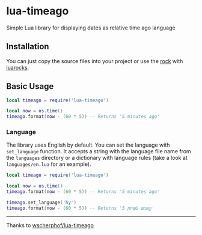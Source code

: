 # lua-timeago
Simple Lua library for displaying dates as relative time ago language 

## Installation
You can just copy the source files into your project or use the [rock](https://luarocks.org/modules/f-person/lua-timeago) with [luarocks](https://luarocks.org/).

## Basic Usage
```lua
local timeago = require('lua-timeago')

local now = os.time()
timeago.format(now - (60 * 5)) -- Returns '5 minutes ago'
```

### Language
The library uses English by default. You can set the language with `set_language`
function. It accepts a string with the language file name from the `languages`
directory or a dictionary with language rules (take a look at `languages/en.lua` for an example).

```lua
local timeago = require('lua-timeago')

local now = os.time()
timeago.format(now - (60 * 5)) -- Returns '5 minutes ago'

timeago.set_language('hy')
timeago.format(now - (60 * 5)) -- Returns '5 րոպե առաջ'
```

---
Thanks to [wscherphof/lua-timeago](https://github.com/wscherphof/lua-timeago)
